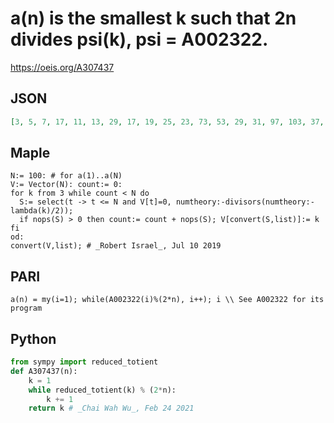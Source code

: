 # a\(n\) is the smallest k such that 2n divides psi\(k\), psi \= A002322\.
https://oeis.org/A307437
## JSON
```JSON
[3, 5, 7, 17, 11, 13, 29, 17, 19, 25, 23, 73, 53, 29, 31, 97, 103, 37, 191, 41, 43, 89, 47, 97, 101, 53, 81, 113, 59, 61, 311, 193, 67, 137, 71, 73, 149, 229, 79, 187, 83, 203, 173, 89, 181, 235, 283, 97, 197, 101, 103, 313, 107, 109, 121, 113, 229, 233, 709, 241]
```
## Maple
```Maple
N:= 100: # for a(1)..a(N)
V:= Vector(N): count:= 0:
for k from 3 while count < N do
  S:= select(t -> t <= N and V[t]=0, numtheory:-divisors(numtheory:-lambda(k)/2));
  if nops(S) > 0 then count:= count + nops(S); V[convert(S,list)]:= k fi
od:
convert(V,list); # _Robert Israel_, Jul 10 2019
```
## PARI
```PARI
a(n) = my(i=1); while(A002322(i)%(2*n), i++); i \\ See A002322 for its program
```
## Python
```Python
from sympy import reduced_totient
def A307437(n):
    k = 1
    while reduced_totient(k) % (2*n):
        k += 1
    return k # _Chai Wah Wu_, Feb 24 2021
```
